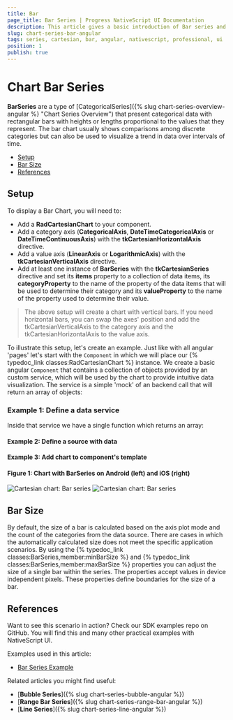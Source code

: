 ```yaml
---
title: Bar
page_title: Bar Series | Progress NativeScript UI Documentation
description: This article gives a basic introduction of Bar series and continues with a sample scenario of how Bar series are used.
slug: chart-series-bar-angular
tags: series, cartesian, bar, angular, nativescript, professional, ui
position: 1
publish: true
---
```


# Chart Bar Series

**BarSeries** are a type of [CategoricalSeries]({% slug chart-series-overview-angular %} "Chart Series Overview") that present categorical data with rectangular bars with heights or lengths proportional to the values that they represent. The bar chart usually shows comparisons among discrete categories but can also be used to visualize a trend in data over intervals of time.

* [Setup](#setup)
* [Bar Size](#bar-size)
* [References](#references)

## Setup

To display a Bar Chart, you will need to:

* Add a **RadCartesianChart** to your component.
* Add a category axis (**CategoricalAxis**, **DateTimeCategoricalAxis** or **DateTimeContinuousAxis**) with the **tkCartesianHorizontalAxis** directive.
* Add a value axis (**LinearAxis** or **LogarithmicAxis**) with the **tkCartesianVerticalAxis** directive.
* Add at least one instance of **BarSeries**  with the **tkCartesianSeries** directive and set its **items** property to a collection of data items, its **categoryProperty** to the name of the property of the data items that will be used to determine their category and its **valueProperty** to the name of the property used to determine their value.

 > The above setup will create a chart with vertical bars. If you need horizontal bars, you can swap the axes' position and add the tkCartesianVerticalAxis to the category axis and the tkCartesianHorizontalAxis to the value axis.

To illustrate this setup, let's create an example. Just like with all angular 'pages' let's start with the `Component` in which we will place our {% typedoc_link classes:RadCartesianChart %} instance. We create a basic angular `Component` that contains a collection of objects provided by an custom service, which will be used by the chart to provide intuitive data visualization. The service is a simple 'mock' of an backend call that will return an array of objects:

### Example 1: Define a data service

<snippet id='chart-angular-data-service'/>

Inside that service we have a single function which returns an array:

#### Example 2: Define a source with data

<snippet id='chart-angular-categorical-source'/>

<snippet id='chart-angular-country'/>

#### Example 3: Add chart to component's template

<snippet id='chart-angular-bar-series-component'/>

<snippet id='chart-angular-bar-series'/>

#### Figure 1: Chart with BarSeries on Android (left) and iOS (right)

![Cartesian chart: Bar series](../../../../img/ns_ui/bar_series_android.png "Bar series on Android.") ![Cartesian chart: Bar series](../../../../img/ns_ui/bar_series_ios.png "Bar series on iOS.")

## Bar Size

By default, the size of a bar is calculated based on the axis plot mode and the count of the categories from the data source. There are cases in which the automatically calculated size does not meet the specific application scenarios. By using the {% typedoc_link classes:BarSeries,member:minBarSize %} and {% typedoc_link classes:BarSeries,member:maxBarSize %} properties you can adjust the size of a single bar within the series. The properties accept values in device independent pixels. These properties define boundaries for the size of a bar.

## References

Want to see this scenario in action?
Check our SDK examples repo on GitHub. You will find this and many other practical examples with NativeScript UI.

Examples used in this article:

* [Bar Series Example](https://github.com/NativeScript/nativescript-ui-samples-angular/tree/master/chart/app/examples/series/bar)

Related articles you might find useful:

* [**Bubble Series**]({% slug chart-series-bubble-angular %})
* [**Range Bar Series**]({% slug chart-series-range-bar-angular %})
* [**Line Series**]({% slug chart-series-line-angular %})
